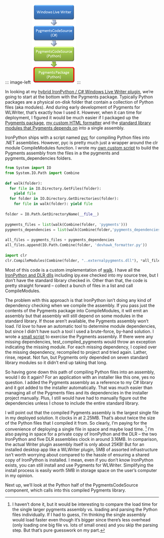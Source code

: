 ::: image-left
[![](https://raw.githubusercontent.com/devhawk/devhawk.github.io/master/images/blog/20090810-1116-compiling-python-packages-into-assemblies/compilepython-image_1_thumb.png)](https://raw.githubusercontent.com/devhawk/devhawk.github.io/master/images/blog/20090810-1116-compiling-python-packages-into-assemblies/compilepython-image_1.png)
:::

In looking at my [hybrid IronPython / C\# Windows Live Writer
plugin](http://devhawk.net/2009/08/10/building-a-hybrid-c-ironpython-app-without-dynamic-type/),
we’re going to start at the bottom with the Pygments package. Typically
Python packages are a physical on-disk folder that contain a collection
of Python files (aka modules). And during early development of Pygments
for WLWriter, that’s exactly how I used it. However, when it can time
for deployment, I figured it would be much easier if I packaged up the
[Pygments
package](http://github.com/devhawk/pygments.wlwriter/tree/2c9cbb7f777d66d5ad615bb71201dc6c181ef18e/pygments_package/pygments),
[my custom HTML
formatter](http://github.com/devhawk/pygments.wlwriter/blob/2c9cbb7f777d66d5ad615bb71201dc6c181ef18e/pygments_package/devhawk_formatter.py)
and the [standard library modules that Pygments depends
on](http://github.com/devhawk/pygments.wlwriter/tree/2c9cbb7f777d66d5ad615bb71201dc6c181ef18e/pygments_package/pygments_dependencies)
into a single assembly.

IronPython ships with a script named
[pyc](http://ironpython.codeplex.com/SourceControl/changeset/view/57861#758946)
for compiling Python files into .NET assemblies. However, pyc is pretty
much just a wrapper around the clr module CompileModules function. I
wrote my [own custom
script](http://github.com/devhawk/pygments.wlwriter/blob/2c9cbb7f777d66d5ad615bb71201dc6c181ef18e/pygments_package/build_pygments.py)
to build the Pygments assembly from the files in a the pygments and
pygments\_dependencies folders.

``` python
from System import IO
from System.IO.Path import Combine

def walk(folder):
  for file in IO.Directory.GetFiles(folder):
    yield file
  for folder in IO.Directory.GetDirectories(folder):
    for file in walk(folder): yield file

folder = IO.Path.GetDirectoryName(__file__)

pygments_files = list(walk(Combine(folder, 'pygments')))
pygments_dependencies = list(walk(Combine(folder,'pygments_dependencies')))

all_files = pygments_files + pygments_dependencies
all_files.append(IO.Path.Combine(folder, 'devhawk_formatter.py'))

import clr
clr.CompileModules(Combine(folder, "..externalpygments.dll"), *all_files)
```

Most of this code is a custom implementation of
[walk](http://docs.python.org/library/os.html#os.walk). I have all the
[IronPython and DLR
dlls](http://github.com/devhawk/pygments.wlwriter/tree/2c9cbb7f777d66d5ad615bb71201dc6c181ef18e/External)
including ipy.exe checked into my source tree, but I don’t have the
standard library checked in. Other than that, the code is pretty
straight forward – collect a bunch of files in a list and call
CompileModules.

The problem with this approach is that IronPython isn’t doing any kind
of dependency checking when we compile the assembly. If you pass just
the contents of the Pygments package into CompileModules, it will emit
an assembly but that assembly will still depend on some modules in the
standard library. If those aren’t available, the Pygments assembly won’t
load. I’d *love* to have an automatic tool to determine module
dependencies, but since I didn’t have such a tool I used a brute-force,
by-hand solution. I wrote a [small
script](http://github.com/devhawk/pygments.wlwriter/blob/2c9cbb7f777d66d5ad615bb71201dc6c181ef18e/External/test_compiled_pygments.py)
to exercise the Pygments assembly. If there were any missing
dependencies, test\_compiled\_pygments would throw an exception
indicating the missing module. For each missing dependency, I copied
over the missing dependency, recompiled to project and tried again.
Lather, rinse, repeat. Not fun, but Pygments only depended on seven
standard library modules so it didn’t end up taking that long.

So having gone down this path of compiling Python files into an
assembly, would I do it again? For an application with an installer like
this one, yes no question. I added the Pygments assembly as a reference
to my C\# library and it got added to the installer automatically. That
was much easier than managing all of the Pygments files and its
dependencies in the installer project manually. Plus, I still would have
had to manually figure out the dependencies unless I chose to include
the entire standard library.

I will point out that the compiled Pygments assembly is the largest
single file in my deployed solution. It clocks in at 2.25MB. That’s
about twice the size of the Python files that I compiled it from. So
clearly, I’m paying for the convenience of deploying a single file in
space and maybe load time. [^1] I’m also paying in space for a private
copy of IronPython and the DLR – the two IronPython and five DLR
assemblies clock in around 3.16MB. In comparison, the actual Writer
plugin assembly itself is only about 25KB! But for an installed desktop
app like a WLWriter plugin, 5MB of assorted infrastructure isn’t worth
worrying about compared to the hassle of ensuring a shared copy of
IronPython is installed. I mean, even if you don’t know IronPython
exists, you can still install and use Pygments for WLWriter. Simplifying
the install process is easily worth 5MB in storage space on the user’s
computer in my opinion.

Next up, we’ll look at the Python half of the PygmentsCodeSource
component, which calls into this compiled Pygments library.

[^1]: I haven’t done it, but it would be interesting to compare the load
time for the single larger pygments assembly vs. loading and parsing the
Python files individually. If I had to guess, I’m thinking the single
assembly would load faster even though it’s bigger since there’s less
overhead (only loading one big file vs. lots of small ones) and you skip
the parsing step. But that’s pure guesswork on my part.
